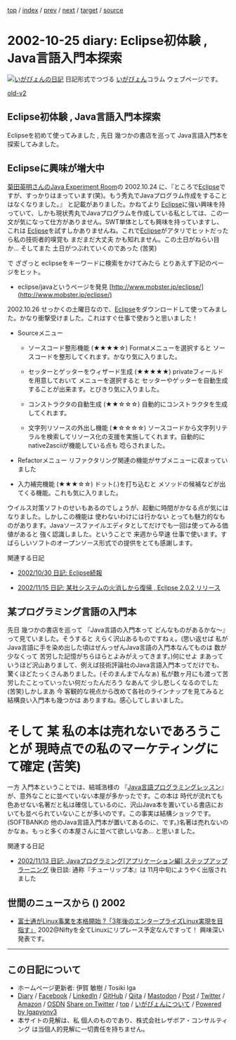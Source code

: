 [top](../index.html) 
 / [index](index.html) 
 / [prev](ig021024.html) 
 / [next](ig021026.html) 
 / [target](https://www.igapyon.jp/igapyon/diary/2002/ig021025.html) 
 / [source](https://github.com/igapyon/diary/blob/master/2002/ig021025.src.md) 

2002-10-25 diary: Eclipse初体験 , Java言語入門本探索
=====================================================================================================
[![いがぴょんの日記](https://www.igapyon.jp/igapyon/diary/images/iga202308_64.jpg "いがぴょん")](https://www.igapyon.jp/igapyon/diary/memo/memoigapyon.html) 日記形式でつづる [いがぴょん](https://www.igapyon.jp/igapyon/diary/memo/memoigapyon.html)コラム ウェブページです。

[old-v2](ig021025-orig.html)

## Eclipse初体験 , Java言語入門本探索

Eclipseを初めて使ってみました , 先日 幾つかの書店を巡って Java言語入門本を探索してみました。


## Eclipseに興味が増大中

[菊田英明さんのJava Experiment Room](http://www02.so-net.ne.jp/~kikuta/)の 2002.10.24 に、『ところで[Eclipse](https://www.igapyon.jp/igapyon/diary/keyword/eclipse.html)ですが、すっかりはまっています(笑)。もう秀丸でJavaプログラム作成をすることはなくなりました。』 と記載がありました。かねてより [Eclipse](https://www.igapyon.jp/igapyon/diary/keyword/eclipse.html)に強い興味を持っていて、しかも現状秀丸でJavaプログラムを作成している私としては、この一文が気になって仕方がありません。SWT単体としても興味を持っていますし、これは [Eclipse](https://www.igapyon.jp/igapyon/diary/keyword/eclipse.html)を試すしかありませんね。これで[Eclipse](https://www.igapyon.jp/igapyon/diary/keyword/eclipse.html)がアタリでヒットだったら私の技術者的嗅覚も まだまだ大丈夫 かも知れません。この土日がねらい目か… そしてまた 土日がつぶれていくのであった (苦笑)

で ざざっと eclipseをキーワードに検索をかけてみたら とりあえず下記のページをヒット。

* eclipse/javaというページを発見
  [http://www.mobster.jp/eclipse/](http://www.mobster.jp/eclipse/)

2002.10.26 せっかくの土曜日なので、[Eclipse](https://www.igapyon.jp/igapyon/diary/keyword/eclipse.html)をダウンロードして使ってみました。かなり衝撃受けました。これはすぐ仕事で使おうと思いました！

* Sourceメニュー
  
  * ソースコード整形機能 (★★★★☆)
    Formatメニューを選択すると ソースコードを整形してくれます。かなり気に入りました。
    
  * セッターとゲッターをウィザード生成 (★★★★★)
    privateフィールドを用意しておいて メニューを選択すると セッターやゲッターを自動生成することが出来ます。とびきり気に入りました。
    
  * コンストラクタの自動生成 (★★☆☆☆)
    自動的にコンストラクタを生成してくれます。
    
  * 文字列リソースの外出し機能 (★☆☆☆☆)
    ソースコードから文字列リテラルを検索してリソース化の支援を実施してくれます。自動的にnative2asciiが機能している点も
    唸らされました。
  

  
* Refactorメニュー
  リファクタリング関連の機能がサブメニューに収まっていました
  
* 入力補完機能 (★★★☆☆)
  ドット(.)を打ち込むと メソッドの候補などが出てくる機能。これも気に入りました。

ウイルス対策ソフトのせいもあるのでしょうが、起動に時間がかなる点が気にはなりました。しかしこの機能は 使わないわけには行かない とっても魅力的なものがあります。Javaソースファイルエディタとしてだけでも一回は使ってみる価値があると 強く認識しました。ということで 来週から早速 仕事で使います。すばらしいソフトのオープンソース形式での提供をとても感謝します。

関連する日記

* [2002/10/30 日記: Eclipse続報](ig021030.html)
  
* [2002/11/15 日記: 某社システムの火消しから復帰 , Eclipse 2.0.2 リリース](ig021115.html)

## 某プログラミング言語の入門本

先日 幾つかの書店を巡って 『Java言語の入門本って どんなものがあるかな～』って見ていました。そうすると えらく沢山あるものですねぇ。(思い返せば 私がJava言語に手を染め出した頃はぜんっぜんJava言語の入門本なんてものは 数が少なくって 苦労した記憶がちらほらとよみがえってきます。)何にせよ まあっていうほど沢山ありまして、例えば技術評論社のJava言語入門本ってだけでも、驚くほどたっくさんありました。(そのまんまでんなぁ) 私が数ヶ月にも渡って苦労したことっていったい何だったんだろう なあんて 少し悲しくなるのでした (苦笑)しかしまあ 今 客観的な視点から改めて各社のラインナップを見てみると 結構良い入門本も幾つかは ありますね。感心してしまいました。
# そして 某 私の本は売れないであろうことが 現時点での私のマーケティングにて確定 (苦笑)

一方 入門本ということでは、結城浩様の 『[Java言語プログラミングレッスン](http://www.hyuki.com/jb/)』が、意外なことに並べていない本屋が多かったです。この本は 時代が流れても色あせない名著だと私は確信しているのに、沢山Java本を置いている書店においても並べられていないことが多いのです。この事実は結構ショックです。(SOFTBANKの 他のJava言語入門本が置いてあるのに、です。)名著は売れないのかなぁ。もっと多くの本屋さんに並べて欲しいなあ… と思いました。

関連する日記

* [2002/11/13 日記: Javaプログラミング[アプリケーション編] ステップアップラーニング](ig021113.html)
  後日談: 通称『チューリップ本』は 11月中旬にようやく出版されました

## 世間のニュースから () 2002

* [富士通がLinux事業を本格開始 ?「3年後のエンタープライズLinux実現を目指す」](http://linux.ascii24.com/linux/news/today/2002/10/24/639475-000.html)  2002@Niftyを全てLinuxにリプレース予定なんですって！ 興味深い発表です。


----------------------------------------------------------------------------------------------------

## この日記について

* ホームページ更新者: 伊賀 敏樹 / Tosiki Iga
* [Diary](https://www.igapyon.jp/igapyon/diary/) / [Facebook](https://www.facebook.com/igapyon) / [LinkedIn](https://www.linkedin.com/in/toshikiiga) / [GitHub](https://github.com/igapyon) / [Qiita](https://qiita.com/igapyon) / [Mastodon](https://social.vivaldi.net/@igapyon) / [Post](https://post.news/igapyon) / [Twitter](https://twitter.com/ToshikiIga) / [Amazon](https://www.amazon.co.jp/%E4%BC%8A%E8%B3%80-%E6%95%8F%E6%A8%B9/e/B004LTQWCQ) / [OSDN](https://ja.osdn.net/users/iga/)
[Share on Twitter](https://twitter.com/intent/tweet?hashtags=igapyon%2Cdiary%2C%E3%81%84%E3%81%8C%E3%81%B4%E3%82%87%E3%82%93&text=Eclipse%E5%88%9D%E4%BD%93%E9%A8%93+%2C+Java%E8%A8%80%E8%AA%9E%E5%85%A5%E9%96%80%E6%9C%AC%E6%8E%A2%E7%B4%A2&url=https%3A%2F%2Fwww.igapyon.jp%2Figapyon%2Fdiary%2F2002%2Fig021025.html) / [top](../index.html) / [いがぴょんについて](https://www.igapyon.jp/igapyon/diary/memo/memoigapyon.html) / [Powered by Igapyonv3](https://github.com/igapyon/igapyonv3)
* 本サイトの見解は、私 個人のものであり、株式会社レザボア・コンサルティング は当個人的見解に一切責任を持ちません。 

